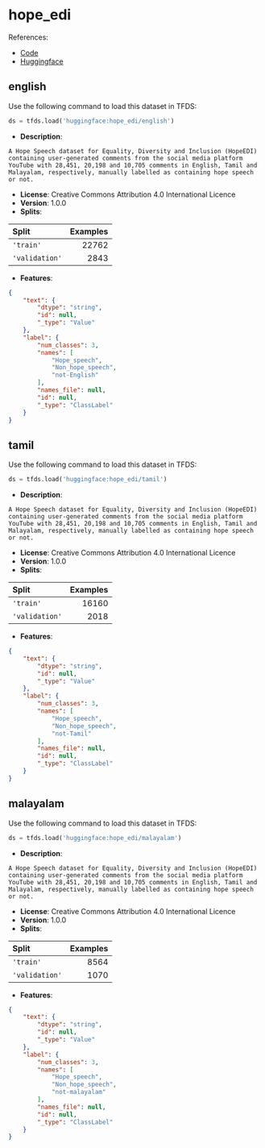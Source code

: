 # hope_edi

References:

*   [Code](https://github.com/huggingface/datasets/blob/master/datasets/hope_edi)
*   [Huggingface](https://huggingface.co/datasets/hope_edi)


## english


Use the following command to load this dataset in TFDS:

```python
ds = tfds.load('huggingface:hope_edi/english')
```

*   **Description**:

```
A Hope Speech dataset for Equality, Diversity and Inclusion (HopeEDI) containing user-generated comments from the social media platform YouTube with 28,451, 20,198 and 10,705 comments in English, Tamil and Malayalam, respectively, manually labelled as containing hope speech or not.
```

*   **License**: Creative Commons Attribution 4.0 International Licence
*   **Version**: 1.0.0
*   **Splits**:

Split  | Examples
:----- | -------:
`'train'` | 22762
`'validation'` | 2843

*   **Features**:

```json
{
    "text": {
        "dtype": "string",
        "id": null,
        "_type": "Value"
    },
    "label": {
        "num_classes": 3,
        "names": [
            "Hope_speech",
            "Non_hope_speech",
            "not-English"
        ],
        "names_file": null,
        "id": null,
        "_type": "ClassLabel"
    }
}
```



## tamil


Use the following command to load this dataset in TFDS:

```python
ds = tfds.load('huggingface:hope_edi/tamil')
```

*   **Description**:

```
A Hope Speech dataset for Equality, Diversity and Inclusion (HopeEDI) containing user-generated comments from the social media platform YouTube with 28,451, 20,198 and 10,705 comments in English, Tamil and Malayalam, respectively, manually labelled as containing hope speech or not.
```

*   **License**: Creative Commons Attribution 4.0 International Licence
*   **Version**: 1.0.0
*   **Splits**:

Split  | Examples
:----- | -------:
`'train'` | 16160
`'validation'` | 2018

*   **Features**:

```json
{
    "text": {
        "dtype": "string",
        "id": null,
        "_type": "Value"
    },
    "label": {
        "num_classes": 3,
        "names": [
            "Hope_speech",
            "Non_hope_speech",
            "not-Tamil"
        ],
        "names_file": null,
        "id": null,
        "_type": "ClassLabel"
    }
}
```



## malayalam


Use the following command to load this dataset in TFDS:

```python
ds = tfds.load('huggingface:hope_edi/malayalam')
```

*   **Description**:

```
A Hope Speech dataset for Equality, Diversity and Inclusion (HopeEDI) containing user-generated comments from the social media platform YouTube with 28,451, 20,198 and 10,705 comments in English, Tamil and Malayalam, respectively, manually labelled as containing hope speech or not.
```

*   **License**: Creative Commons Attribution 4.0 International Licence
*   **Version**: 1.0.0
*   **Splits**:

Split  | Examples
:----- | -------:
`'train'` | 8564
`'validation'` | 1070

*   **Features**:

```json
{
    "text": {
        "dtype": "string",
        "id": null,
        "_type": "Value"
    },
    "label": {
        "num_classes": 3,
        "names": [
            "Hope_speech",
            "Non_hope_speech",
            "not-malayalam"
        ],
        "names_file": null,
        "id": null,
        "_type": "ClassLabel"
    }
}
```


